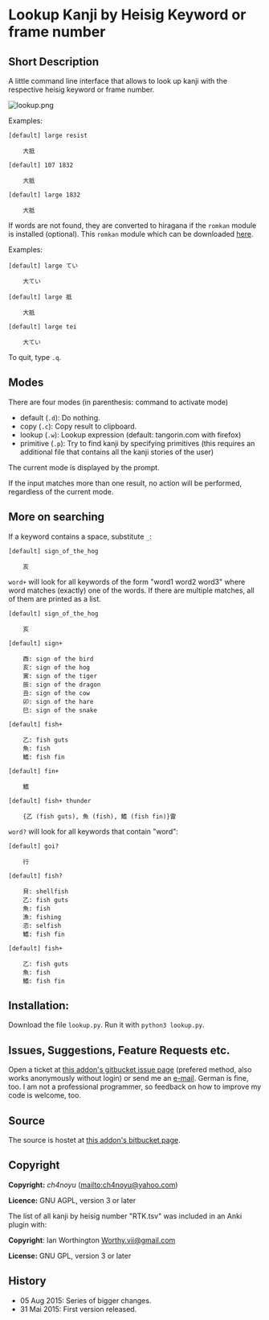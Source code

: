 # Lookup Kanji by Heisig Keyword or frame number

## Short Description
A little command line interface that allows to look up kanji with the respective heisig keyword or frame number.

![lookup.png](https://bitbucket.org/repo/qe4bg9/images/274375207-lookup.png)

Examples:
    
    [default] large resist

        大抵

    [default] 107 1832

        大抵

    [default] large 1832

        大抵

If words are not found, they are converted to hiragana if the ```romkan``` module is installed (optional). 
This ```romkan``` module which can be downloaded [here](https://pypi.python.org/pypi/romkan). 

Examples:
    
    [default] large てい

        大てい

    [default] large 抵

        大抵

    [default] large tei

        大てい

To quit, type ```.q```.

## Modes 

There are four modes (in parenthesis: command to activate mode)

* default (```.d```): Do nothing.
* copy (```.c```): Copy result to clipboard.
* lookup (```.w```): Lookup expression (default: tangorin.com with firefox)
* primitive (```.p```): Try to find kanji by specifying primitives (this requires an additional file that contains all the kanji stories of the user)

The current mode is displayed by the prompt.

If the input matches more than one result, no action will be performed, regardless of the current mode.
    
## More on searching

If a keyword contains a space, substitute ```_```:

    [default] sign_of_the_hog

        亥

```word+``` will look for all keywords of the form "word1 word2 word3" where word matches (exactly) one of the words. If
there are multiple matches, all of them are printed as a list. 

    [default] sign_of_the_hog

        亥

    [default] sign+

        酉: sign of the bird
        亥: sign of the hog
        寅: sign of the tiger
        辰: sign of the dragon
        丑: sign of the cow
        卯: sign of the hare
        巳: sign of the snake

    [default] fish+

        乙: fish guts
        魚: fish
        鰭: fish fin

    [default] fin+

        鰭

    [default] fish+ thunder

        {乙 (fish guts), 魚 (fish), 鰭 (fish fin)}雷


```word?``` will look for all keywords that contain "word":

    [default] goi?

        行

    [default] fish?

        貝: shellfish
        乙: fish guts
        魚: fish
        漁: fishing
        恣: selfish
        鰭: fish fin

    [default] fish+

        乙: fish guts
        魚: fish
        鰭: fish fin


## Installation:

Download the file ```lookup.py```. Run it with ```python3 lookup.py```.

## Issues, Suggestions, Feature Requests etc.

Open a ticket at [this addon's gitbucket issue page](https://bitbucket.org/ch4noyu/lookup-kanji-by-heisig-keyword/issues?status=new&status=open) (prefered method, also works anonymously without login) or send me an [e-mail](mailto:ch4noyu@yahoo.com). German is fine, too. I am not a professional programmer, so feedback on how to improve my code is welcome, too.

## Source

The source is hostet at [this addon's bitbucket page](https://bitbucket.org/ch4noyu/lookup-kanji-by-heisig-keyword/overview).

## Copyright

**Copyright:** *ch4noyu* (<mailto:ch4noyu@yahoo.com>)

**Licence:** GNU AGPL, version 3 or later

The list of all kanji by heisig number "RTK.tsv" was included in an Anki plugin with:

**Copyright**: Ian Worthington <Worthy.vii@gmail.com>

**License:** GNU GPL, version 3 or later

## History

* 05 Aug 2015: Series of bigger changes.
* 31 Mai 2015: First version released.